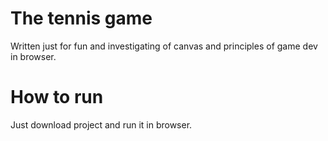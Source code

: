 # The tennis game
Written just for fun and investigating of canvas and principles of game dev in browser.
# How to run
Just download project and run it in browser.
